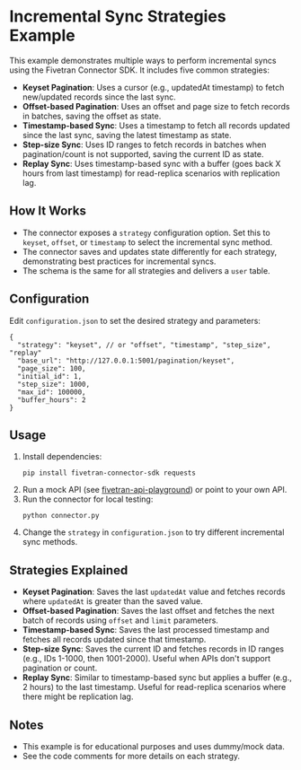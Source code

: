 # Incremental Sync Strategies Example

This example demonstrates multiple ways to perform incremental syncs using the Fivetran Connector SDK. It includes five common strategies:

- **Keyset Pagination**: Uses a cursor (e.g., updatedAt timestamp) to fetch new/updated records since the last sync.
- **Offset-based Pagination**: Uses an offset and page size to fetch records in batches, saving the offset as state.
- **Timestamp-based Sync**: Uses a timestamp to fetch all records updated since the last sync, saving the latest timestamp as state.
- **Step-size Sync**: Uses ID ranges to fetch records in batches when pagination/count is not supported, saving the current ID as state.
- **Replay Sync**: Uses timestamp-based sync with a buffer (goes back X hours from last timestamp) for read-replica scenarios with replication lag.

## How It Works

- The connector exposes a `strategy` configuration option. Set this to `keyset`, `offset`, or `timestamp` to select the incremental sync method.
- The connector saves and updates state differently for each strategy, demonstrating best practices for incremental syncs.
- The schema is the same for all strategies and delivers a `user` table.

## Configuration

Edit `configuration.json` to set the desired strategy and parameters:

```
{
  "strategy": "keyset", // or "offset", "timestamp", "step_size", "replay"
  "base_url": "http://127.0.0.1:5001/pagination/keyset",
  "page_size": 100,
  "initial_id": 1,
  "step_size": 1000,
  "max_id": 100000,
  "buffer_hours": 2
}
```

## Usage

1. Install dependencies:
   ```
   pip install fivetran-connector-sdk requests
   ```
2. Run a mock API (see [fivetran-api-playground](https://pypi.org/project/fivetran-api-playground/)) or point to your own API.
3. Run the connector for local testing:
   ```
   python connector.py
   ```
4. Change the `strategy` in `configuration.json` to try different incremental sync methods.

## Strategies Explained

- **Keyset Pagination**: Saves the last `updatedAt` value and fetches records where `updatedAt` is greater than the saved value.
- **Offset-based Pagination**: Saves the last offset and fetches the next batch of records using `offset` and `limit` parameters.
- **Timestamp-based Sync**: Saves the last processed timestamp and fetches all records updated since that timestamp.
- **Step-size Sync**: Saves the current ID and fetches records in ID ranges (e.g., IDs 1-1000, then 1001-2000). Useful when APIs don't support pagination or count.
- **Replay Sync**: Similar to timestamp-based sync but applies a buffer (e.g., 2 hours) to the last timestamp. Useful for read-replica scenarios where there might be replication lag.

## Notes
- This example is for educational purposes and uses dummy/mock data.
- See the code comments for more details on each strategy. 